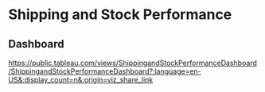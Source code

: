 # Shipping and Stock Performance

## Dashboard

https://public.tableau.com/views/ShippingandStockPerformanceDashboard/ShippingandStockPerformanceDashboard?:language=en-US&:display_count=n&:origin=viz_share_link
